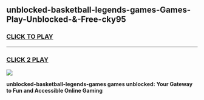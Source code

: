 
## unblocked-basketball-legends-games-Games-Play-Unblocked-&-Free-cky95
<h3>
<a href="https://premium76.site?title=unblocked-basketball-legends-games&ref=24A">CLICK TO PLAY</a></h3>
<hr>

<h3>
<a href="https://premium76.site?title=unblocked-basketball-legends-games&ref=24A">CLICK 2 PLAY</a>
  
</h3>

<a href="https://premium76.site?title=unblocked-basketball-legends-games&ref=24A"><img src="https://clearcache.store/games.png"></a>


**unblocked-basketball-legends-games games unblocked: Your Gateway to Fun and Accessible Online Gaming**
